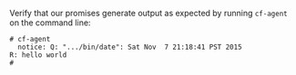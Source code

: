 Verify that our promises generate output as expected by running `cf-agent` on the command line:

```console
# cf-agent
  notice: Q: ".../bin/date": Sat Nov  7 21:18:41 PST 2015
R: hello world
#
```

